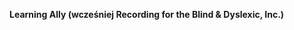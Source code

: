 **Learning Ally (wcześniej Recording for the Blind &amp; Dyslexic, Inc.)** 

<!--HONumber=May16_HO1-->


